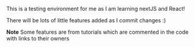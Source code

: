 This is a testing environment for me as I am learning nextJS and React!

There will be lots of little features added as I commit changes :)

**Note** Some features are from tutorials which are commented in the code with links to their owners
